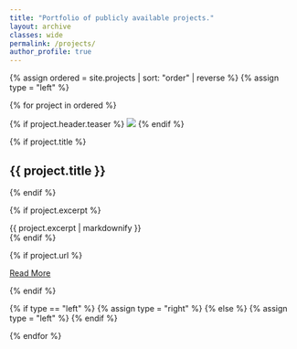 ```yaml
---
title: "Portfolio of publicly available projects."
layout: archive
classes: wide
permalink: /projects/
author_profile: true
---
```


{% assign ordered = site.projects | sort: "order" | reverse %}
{% assign type = "left" %}

{% for project in ordered %}
<div class="feature__wrapper">
<div class="feature__item--{{ type }}">

{% if project.header.teaser %}
	<img src="{{ project.header.teaser | relative_url }}" class="align-{{ type }}" />
{% endif %}

{% if project.title %}
	<h2 class="archive__item-title">{{ project.title }}</h2>
{% endif %}

{% if project.excerpt %}
	<div class="archive__item-excerpt">
	  {{ project.excerpt | markdownify }}
	</div>
{% endif %}

{% if project.url %}
	<p><a href="{{ project.url | relative_url }}" class="btn btn--primary">Read More</a></p>
{% endif %}

 </div>
 </div>

{% if type == "left" %}
	{% assign type = "right" %}
{% else %}
	{% assign type = "left" %}
{% endif %}

{% endfor %}
